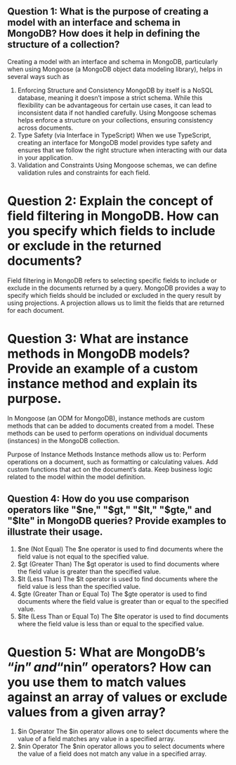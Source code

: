 ## Question 1: What is the purpose of creating a model with an interface and schema in MongoDB? How does it help in defining the structure of a collection?
Creating a model with an interface and schema in MongoDB, particularly when using Mongoose (a MongoDB object data modeling library), helps in several ways such as
1. Enforcing Structure and Consistency
   MongoDB by itself is a NoSQL database, meaning it doesn’t impose a strict schema. While this flexibility can be advantageous for certain use cases, it can lead to inconsistent data if not handled carefully. Using Mongoose schemas helps enforce a structure on your collections, ensuring consistency across documents.
2.  Type Safety (via Interface in TypeScript)
   When we use TypeScript, creating an interface for  MongoDB model provides type safety and ensures that we follow the right structure when interacting with our data in your application.
3. Validation and Constraints
Using Mongoose schemas, we can define validation rules and constraints for each field.

# Question 2: Explain the concept of field filtering in MongoDB. How can you specify which fields to include or exclude in the returned documents?
Field filtering in MongoDB refers to selecting specific fields to include or exclude in the documents returned by a query.
MongoDB provides a way to specify which fields should be included or excluded in the query result by using projections. A projection allows us to limit the fields that are returned for each document.

# Question 3: What are instance methods in MongoDB models? Provide an example of a custom instance method and explain its purpose.
In Mongoose (an ODM for MongoDB), instance methods are custom methods that can be added to documents created from a model. These methods can be used to perform operations on individual documents (instances) in the MongoDB collection.


Purpose of Instance Methods
Instance methods allow us to:
Perform operations on a document, such as formatting or calculating values.
Add custom functions that act on the document’s data.
Keep business logic related to the model within the model definition.

## Question 4: How do you use comparison operators like "$ne," "$gt," "$lt," "$gte," and "$lte" in MongoDB queries? Provide examples to illustrate their usage.
1. $ne (Not Equal)
The $ne operator is used to find documents where the field value is not equal to the specified value.
2. $gt (Greater Than)
The $gt operator is used to find documents where the field value is greater than the specified value.
3. $lt (Less Than)
The $lt operator is used to find documents where the field value is less than the specified value.
4. $gte (Greater Than or Equal To)
The $gte operator is used to find documents where the field value is greater than or equal to the specified value.
5. $lte (Less Than or Equal To)
The $lte operator is used to find documents where the field value is less than or equal to the specified value.

# Question 5: What are MongoDB’s “$in” and “$nin” operators? How can you use them to match values against an array of values or exclude values from a given array?
1. $in Operator
The $in operator allows one to select documents where the value of a field matches any value in a specified array.
2. $nin Operator
The $nin operator allows you to select documents where the value of a field does not match any value in a specified array.



